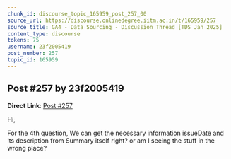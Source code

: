 ```yaml
---
chunk_id: discourse_topic_165959_post_257_00
source_url: https://discourse.onlinedegree.iitm.ac.in/t/165959/257
source_title: GA4 - Data Sourcing - Discussion Thread [TDS Jan 2025]
content_type: discourse
tokens: 75
username: 23f2005419
post_number: 257
topic_id: 165959
---
```


## Post #257 by 23f2005419

**Direct Link**: [Post #257](https://discourse.onlinedegree.iitm.ac.in/t/165959/257)

Hi,

For the 4th question, We can get the necessary information issueDate and its description from Summary itself right? or am I seeing the stuff in the wrong place?
